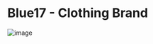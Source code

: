 # Blue17 - Clothing Brand
![image](https://user-images.githubusercontent.com/69724530/187750617-30783f71-3385-4548-a6f6-196ac0e552c4.png)
